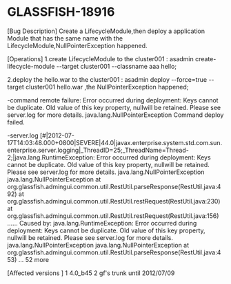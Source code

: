 GLASSFISH-18916
===============

[Bug Description]
Create a LifecycleModule,then deploy a application Module that has the same name with the LifecycleModule,NullPointerException happened.

[Operations]
1.create LifecycleModule to the cluster001 : asadmin create-lifecycle-module --target cluster001 --classname aaa hello;

2.deploy the hello.war to the cluster001 : asadmin deploy --force=true --target cluster001 hello.war ,the NullPointerException happened;

-command
remote failure: Error occurred during deployment: Keys cannot be duplicate. Old value of this key property, nullwill be retained. Please see server.log for more details.
java.lang.NullPointerException
Command deploy failed.

-server.log
[#|2012-07-17T14:03:48.000+0800|SEVERE|44.0|javax.enterprise.system.std.com.sun.enterprise.server.logging|_ThreadID=25;_ThreadName=Thread-2;|java.lang.RuntimeException: Error occurred during deployment: Keys cannot be duplicate. Old value of this key property, nullwill be retained. Please see server.log for more details.
java.lang.NullPointerException java.lang.NullPointerException
at org.glassfish.admingui.common.util.RestUtil.parseResponse(RestUtil.java:492)
at org.glassfish.admingui.common.util.RestUtil.restRequest(RestUtil.java:230)
at org.glassfish.admingui.common.util.RestUtil.restRequest(RestUtil.java:156)
......
Caused by: java.lang.RuntimeException: Error occurred during deployment: Keys cannot be duplicate. Old value of this key property, nullwill be retained. Please see server.log for more details.
java.lang.NullPointerException java.lang.NullPointerException
at org.glassfish.admingui.common.util.RestUtil.parseResponse(RestUtil.java:453)
... 52 more

[Affected versions ]
1 4.0_b45
2 gf's trunk until 2012/07/09


 

